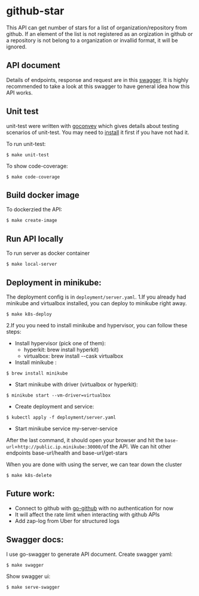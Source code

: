 # github-star
This API can get number of stars for a list of organization/repository from github. If an element of the list is not registered as an orgization in github or a repository is not belong to a organization or invallid format, it will be ignored.

## API document
Details of endpoints, response and request are in this [swagger](https://90lantran.github.io/swagger-github-stars/). It is highly recommended to take a look at this swagger to have general idea how this API works.

## Unit test
unit-test were written with [goconvey](https://github.com/smartystreets/goconvey) which gives details about testing scenarios of unit-test. You may need to [install](https://github.com/smartystreets/goconvey#installation) it first if you have not had it.

To run unit-test: 
```
$ make unit-test 
```

To show code-coverage:
```
$ make code-coverage
```

## Build docker image
To dockerzied the API:
```
$ make create-image
```

## Run API locally
To run server as docker container
```
$ make local-server
```

## Deployment in minikube: 
The deployment config is in `deployment/server.yaml`.
1.If you already had minikube and virtualbox installed, you can deploy to minikube right away.
```
$ make k8s-deploy
```
2.If you you need to install minikube and hypervisor, you can follow these steps:
- Install hypervisor (pick one of them): 
    - hyperkit: brew install hyperkit) 
    - virtualbox: brew install --cask virtualbox
- Install minikube : 
```
$ brew install minikube
```
- Start minikube with driver (virtualbox or hyperkit):
```
$ minikube start --vm-driver=virtualbox
```
- Create deployment and service:
```
$ kubectl apply -f deployment/server.yaml
```
- Start minikube service my-server-service

After the last command, it should open your browser and hit the `base-url`=`http://public.ip.minikube:30000/`of the API. We can hit other endpoints  base-url/health and base-url/get-stars 

When you are done with using the server, we can tear down the cluster
```
$ make k8s-delete
```

## Future work:
- Connect to github with [go-github](https://github.com/google/go-github) with no authentication for now
- It will affect the rate limit when interacting with github APIs
- Add zap-log from Uber for structured logs

## Swagger docs:
I use go-swagger to generate API document.
Create swagger yaml: 
```
$ make swagger
```
Show swagger ui:
```
$ make serve-swagger
```
